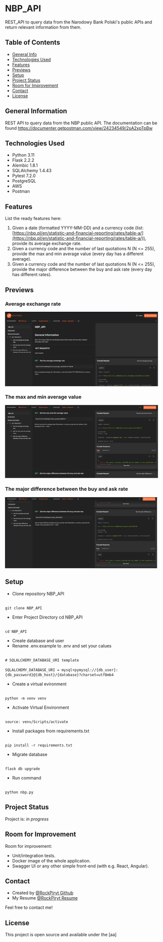 # NBP_API

REST_API to query data from the Narodowy Bank Polski's public APIs and return relevant information from them.

## Table of Contents

* [General Info](#general-information)
* [Technologies Used](#technologies-used)
* [Features](#features)
* [Previews](#Previews)
* [Setup](#setup)
* [Project Status](#project-status)
* [Room for Improvement](#room-for-improvement)
* [Contact](#contact)
* [License](#license)

## General Information

REST API to query data from the NBP public API. The documentation can be found https://documenter.getpostman.com/view/24234549/2sA2xpTpBw

## Technologies Used

* Python 3.11
* Flask 2.2.2
* Alembic 1.8.1
* SQLAlchemy 1.4.43
* Pytest 7.2.0
* PostgreSQL
* AWS
* Postman

## Features

List the ready features here:

1. Given a date (formatted YYYY-MM-DD) and a currency code (list: [https://nbp.pl/en/statistic-and-financial-reporting/rates/table-a/](https://nbp.pl/en/statistic-and-financial-reporting/rates/table-a/)), provide its average exchange rate.
2. Given a currency code and the number of last quotations N (N <= 255), provide the max and min average value (every day has a different average).
3. Given a currency code and the number of last quotations N (N <= 255), provide the major difference between the buy and ask rate (every day has different rates).

## Previews

### Average exchange rate

![Average exchange rate Preview](Documentation/screenshots/first_request.jpeg)

### The max and min average value

![The max and min average value Preview ](Documentation/screenshots/second_request.jpeg)

### The major difference between the buy and ask rate

![The major difference between the buy and ask rate Preview ](Documentation/screenshots/third_request.jpeg)


## Setup

- Clone repository NBP_API

```buildoutcfg

git clone NBP_API

```

- Enter Project Directory cd NBP_API

```buildoutcfg

cd NBP_API

```

- Create  database and user
- Rename .env.example to .env and set your calues

```buildoutcfg

# SQLALCHEMY_DATABASE_URI template

SQLALCHEMY_DATABASE_URI = mysql+pymysql://{db_user}:{db_password}@{db_host}/{database}?charset=utf8mb4

```

- Create a virtual evironment

```buildoutcfg

python -m venv venv

```

- Activate Virtual Environment

```buildoutcfg

source: venv/Scripts/activate

```

- Install packages from requirements.txt

```buildoutcfg

pip install -r requirements.txt

```

- Migrate database

```buildoutcfg

flask db upgrade

```

- Run command

```buildoutcfg

python nbp.py

```

## Project Status

Project is: _in progress_

## Room for Improvement

Room for improvement:

* Unit/integration tests.
* Docker image of the whole application.
* Swagger UI or any other simple front-end (with e.g. React, Angular).

## Contact

- Created by [@RockPiryt Github](https://github.com/RockPiryt)
- My Resume [@RockPiryt Resume](https://rockpiryt.github.io/Personal_Site/)

Feel free to contact me!

## License

This project is open source and available under the [aa]
